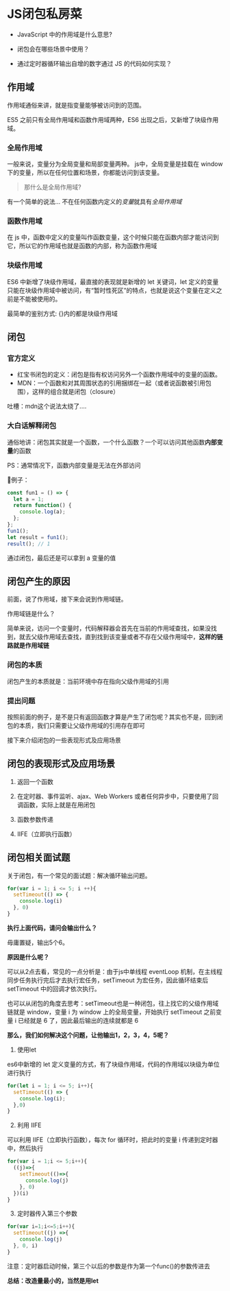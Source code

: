 # JS闭包私房菜



- JavaScript 中的作用域是什么意思?

- 闭包会在哪些场景中使用？

- 通过定时器循环输出自增的数字通过 JS 的代码如何实现？

## 作用域

作用域通俗来讲，就是指变量能够被访问到的范围。

ES5 之前只有全局作用域和函数作用域两种，ES6 出现之后，又新增了块级作用域。

### 全局作用域

一般来说，变量分为全局变量和局部变量两种。 js中，全局变量是挂载在 window 下的变量，所以在任何位置和场景，你都能访问到该变量。

> 那什么是全局作用域?

有一个简单的说法... 不在任何函数内定义的*变量*就具有*全局作用域*

### 函数作用域

在 js 中，函数中定义的变量叫作函数变量，这个时候只能在函数内部才能访问到它，所以它的作用域也就是函数的内部，称为函数作用域

### 块级作用域

ES6 中新增了块级作用域，最直接的表现就是新增的 let 关键词，let 定义的变量只能在块级作用域中被访问，有“暂时性死区”的特点，也就是说这个变量在定义之前是不能被使用的。

最简单的鉴别方式: {}内的都是块级作用域



## 闭包



### 官方定义

- 红宝书闭包的定义：闭包是指有权访问另外一个函数作用域中的变量的函数。
- MDN：一个函数和对其周围状态的引用捆绑在一起（或者说函数被引用包围），这样的组合就是闭包（closure）

吐槽：mdn这个说法太绕了....



### 大白话解释闭包

通俗地讲：闭包其实就是一个函数，一个什么函数？一个可以访问其他函数**内部变量**的函数

PS：通常情况下，函数内部变量是无法在外部访问

🌰例子：



```js
const fun1 = () => {
  let a = 1;
  return function() {
    console.log(a);
  };
};
fun1();
let result = fun1();
result(); // 1

```



通过闭包，最后还是可以拿到 a 变量的值



## 闭包产生的原因

前面，说了作用域，接下来会说到作用域链。

作用域链是什么？

简单来说，访问一个变量时，代码解释器会首先在当前的作用域查找，如果没找到，就去父级作用域去查找，直到找到该变量或者不存在父级作用域中，**这样的链路就是作用域链**

### 闭包的本质

闭包产生的本质就是：当前环境中存在指向父级作用域的引用

### 提出问题

按照前面的例子，是不是只有返回函数才算是产生了闭包呢？其实也不是，回到闭包的本质，我们只需要让父级作用域的引用存在即可

接下来介绍闭包的一些表现形式及应用场景



## 闭包的表现形式及应用场景

1. 返回一个函数

2. 在定时器、事件监听、ajax、Web Workers 或者任何异步中，只要使用了回调函数，实际上就是在用闭包

3. 函数参数传递

4. IIFE（立即执行函数）

   

## 闭包相关面试题

关于闭包，有一个常见的面试题：解决循环输出问题。

```js
for(var i = 1; i <= 5; i ++){
  setTimeout(() => {
    console.log(i)
  }, 0)
}
```

**执行上面代码，请问会输出什么？**

毋庸置疑，输出5个6。

**原因是什么呢？**

可以从2点去看，常见的一点分析是：由于js中单线程 eventLoop 机制，在主线程同步任务执行完后才去执行宏任务，setTimeout 为宏任务，因此循环结束后 setTimeout 中的回调才依次执行。

也可以从闭包的角度去思考：setTimeout也是一种闭包，往上找它的父级作用域链就是 window，变量 i 为 window 上的全局变量，开始执行 setTimeout 之前变量 i 已经就是 6 了，因此最后输出的连续就都是 6

**那么，我们如何解决这个问题，让他输出1，2，3，4，5呢？**

1. 使用let

es6中新增的 let 定义变量的方式，有了块级作用域，代码的作用域以块级为单位进行执行

```js
for(let i = 1; i <= 5; i++){
  setTimeout(() => {
    console.log(i);
  },0)
}
```

2. 利用 IIFE

可以利用 IIFE（立即执行函数），每次 for 循环时，把此时的变量 i 传递到定时器中，然后执行

```js
for(var i = 1;i <= 5;i++){
  ((j)=>{
    setTimeout(()=>{
      console.log(j)
    }, 0)
  })(i)
}
```

3. 定时器传入第三个参数

```js
for(var i=1;i<=5;i++){
  setTimeout((j) =>{
    console.log(j)
  }, 0, i)
}
```

注意：定时器启动时候，第三个以后的参数是作为第一个func()的参数传进去

**总结：改造量最小的，当然是用let**
